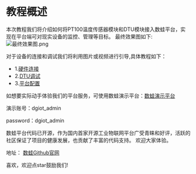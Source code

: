 
# 教程概述

本次教程我们将介绍如何将PT100温度传感器模块和DTU模块接入数蛙平台，实现在平台端可对现实设备的监控、管理等目标。
最终效果图如下:
![最终效果图.png](http://dgiot-1253666439.cos.ap-shanghai-fsi.myqcloud.com/shuwa_tech/zh/blog/study/temp/%E6%9C%80%E7%BB%88%E6%95%88%E6%9E%9C%E5%9B%BE.png)


对于设备的连接和调试我们将利用图片或视频进行引导,具体教程如下：

- 1.[硬件连接](pro-con.md)
- 2.[DTU调试](DTUmodify.md)
- 3.[平台配置](ptpz.md)



如想要实际动手体验我们的平台服务，可使用数蛙演示平台：[数蛙演示平台](http://prod.iotn2n.com/)

演示账号：dgiot_admin 

password：dgiot_admin

数蛙平台代码已开源，作为国内首家开源工业物联网平台广受青睐和好评，活跃的社区保证了项目的健康发展，也贡献了丰富的代码支持。
欢迎大家体验。

地址：
[数蛙Github官网](https://github.com/dgiot)

喜欢，欢迎点star鼓励我们!

